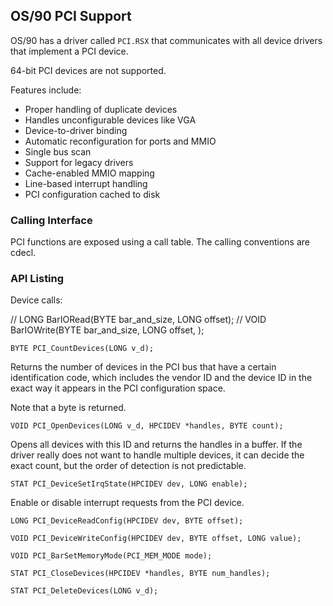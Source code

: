 ## OS/90 PCI Support

OS/90 has a driver called `PCI.RSX` that communicates with all device drivers that implement a PCI device.

64-bit PCI devices are not supported.

Features include:
- Proper handling of duplicate devices
- Handles unconfigurable devices like VGA
- Device-to-driver binding
- Automatic reconfiguration for ports and MMIO
- Single bus scan
- Support for legacy drivers
- Cache-enabled MMIO mapping
- Line-based interrupt handling
- PCI configuration cached to disk

### Calling Interface

PCI functions are exposed using a call table. The calling conventions are cdecl.

### API Listing

Device calls:

// LONG BarIORead(BYTE bar_and_size, LONG offset);
// VOID BarIOWrite(BYTE bar_and_size, LONG offset, );


```
BYTE PCI_CountDevices(LONG v_d);
```
Returns the number of devices in the PCI bus that have a certain identification code, which includes the vendor ID and the device ID in the exact way it appears in the PCI configuration space.

Note that a byte is returned.

```
VOID PCI_OpenDevices(LONG v_d, HPCIDEV *handles, BYTE count);
```
Opens all devices with this ID and returns the handles in a buffer. If the driver really does not want to handle multiple devices, it can decide the exact count, but the order of detection is not predictable.

```
STAT PCI_DeviceSetIrqState(HPCIDEV dev, LONG enable);
```
Enable or disable interrupt requests from the PCI device.

```
LONG PCI_DeviceReadConfig(HPCIDEV dev, BYTE offset);
```

```
VOID PCI_DeviceWriteConfig(HPCIDEV dev, BYTE offset, LONG value);
```

```
VOID PCI_BarSetMemoryMode(PCI_MEM_MODE mode);
```

```
STAT PCI_CloseDevices(HPCIDEV *handles, BYTE num_handles);
```

```
STAT PCI_DeleteDevices(LONG v_d);
```
